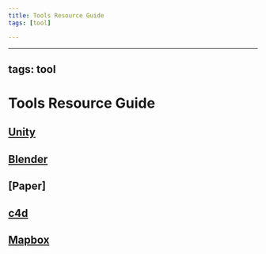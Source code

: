```yaml
---
title: Tools Resource Guide
tags: [tool]

---
```


---
tags: tool
---
# Tools Resource Guide

## [Unity](/nZ1MgIcxT1my1t5ImCYhLQ)
## [Blender](/wyq5QNZRQy2Vl0latLsrcw)
## [Paper]
## [c4d](/1xjkdq-xTGOaSVtPS1pUgA)
## [Mapbox](/h3k1foXdSUu391K-DYo0lA)
